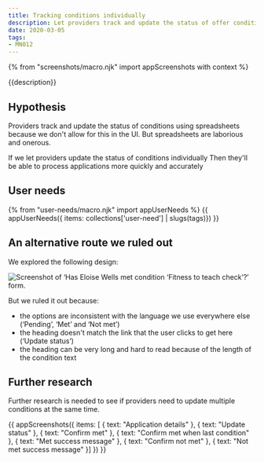 ```yaml
---
title: Tracking conditions individually
description: Let providers track and update the status of offer conditions individually.
date: 2020-03-05
tags:
- MN012
---
```


{% from "screenshots/macro.njk" import appScreenshots with context %}

{{description}}

## Hypothesis

Providers track and update the status of conditions using spreadsheets because we don't allow for this in the UI. But spreadsheets are laborious and onerous.

If we let providers update the status of conditions individually
Then they'll be able to process applications more quickly and accurately

## User needs

{% from "user-needs/macro.njk" import appUserNeeds %}
{{ appUserNeeds({ items: collections['user-need'] | slugs(tags)}) }}

## An alternative route we ruled out

We explored the following design:

![Screenshot of ‘Has Eloise Wells met condition ‘Fitness to teach check’?’ form.](update-status-alternative.png)

But we ruled it out because:

* the options are inconsistent with the language we use everywhere else (‘Pending’, ‘Met’ and ‘Not met’)
* the heading doesn't match the link that the user clicks to get here (‘Update status’)
* the heading can be very long and hard to read because of the length of the condition text

## Further research

Further research is needed to see if providers need to update multiple conditions at the same time.

{{ appScreenshots({
  items: [ {
    text: "Application details"
  }, {
    text: "Update status"
  }, {
    text: "Confirm met"
  }, {
    text: "Confirm met when last condition"
  }, {
    text: "Met success message"
  }, {
    text: "Confirm not met"
  }, {
    text: "Not met success message"
  }]
}) }}
